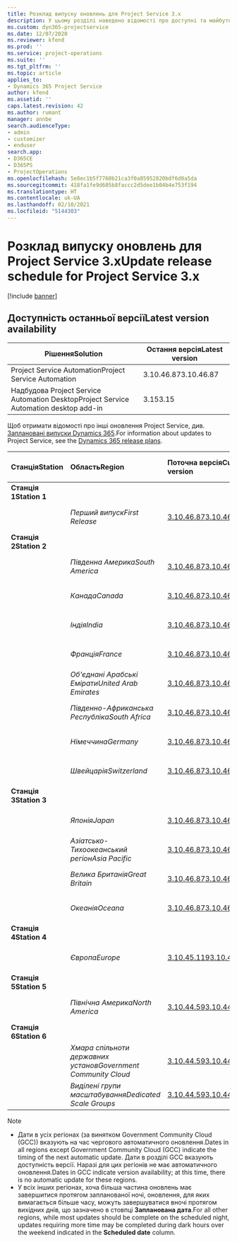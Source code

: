 ```yaml
---
title: Розклад випуску оновлень для Project Service 3.x
description: У цьому розділі наведено відомості про доступні та майбутні випуски Dynamics 365 Project Service Automation.
ms.custom: dyn365-projectservice
ms.date: 12/07/2020
ms.reviewer: kfend
ms.prod: ''
ms.service: project-operations
ms.suite: ''
ms.tgt_pltfrm: ''
ms.topic: article
applies_to:
- Dynamics 365 Project Service
author: kfend
ms.assetid: ''
caps.latest.revision: 42
ms.author: rumant
manager: annbe
search.audienceType:
- admin
- customizer
- enduser
search.app:
- D365CE
- D365PS
- ProjectOperations
ms.openlocfilehash: 5e8ec1b5f7760b21ca3f0a85952820bdf6d0a5da
ms.sourcegitcommit: 418fa1fe9d605b8faccc2d5dee1b04b4e753f194
ms.translationtype: HT
ms.contentlocale: uk-UA
ms.lasthandoff: 02/10/2021
ms.locfileid: "5144303"
---
```

# <a name="update-release-schedule-for-project-service-3x"></a><span data-ttu-id="d6a58-103">Розклад випуску оновлень для Project Service 3.x</span><span class="sxs-lookup"><span data-stu-id="d6a58-103">Update release schedule for Project Service 3.x</span></span>

[!include [banner](../includes/psa-now-project-operations.md)]

## <a name="latest-version-availability"></a><span data-ttu-id="d6a58-104">Доступність останньої версії</span><span class="sxs-lookup"><span data-stu-id="d6a58-104">Latest version availability</span></span>

| <span data-ttu-id="d6a58-105">Рішення</span><span class="sxs-lookup"><span data-stu-id="d6a58-105">Solution</span></span>  | <span data-ttu-id="d6a58-106">Остання версія</span><span class="sxs-lookup"><span data-stu-id="d6a58-106">Latest version</span></span> |
|-------|----|
| <span data-ttu-id="d6a58-107">Project Service Automation</span><span class="sxs-lookup"><span data-stu-id="d6a58-107">Project Service Automation</span></span>    | <span data-ttu-id="d6a58-108">3.10.46.87</span><span class="sxs-lookup"><span data-stu-id="d6a58-108">3.10.46.87</span></span> |
| <span data-ttu-id="d6a58-109">Надбудова Project Service Automation Desktop</span><span class="sxs-lookup"><span data-stu-id="d6a58-109">Project Service Automation desktop add-in</span></span>                | <span data-ttu-id="d6a58-110">3.15</span><span class="sxs-lookup"><span data-stu-id="d6a58-110">3.15</span></span>          |

<span data-ttu-id="d6a58-111">Щоб отримати відомості про інші оновлення Project Service, див. [Заплановані випуски Dynamics 365](https://docs.microsoft.com/dynamics365/release-plans/).</span><span class="sxs-lookup"><span data-stu-id="d6a58-111">For information about updates to Project Service, see the [Dynamics 365 release plans](https://docs.microsoft.com/dynamics365/release-plans/).</span></span> 

| <span data-ttu-id="d6a58-112">Станція</span><span class="sxs-lookup"><span data-stu-id="d6a58-112">Station</span></span>  | <span data-ttu-id="d6a58-113">Область</span><span class="sxs-lookup"><span data-stu-id="d6a58-113">Region</span></span> | <span data-ttu-id="d6a58-114">Поточна версія</span><span class="sxs-lookup"><span data-stu-id="d6a58-114">Current version</span></span> | <span data-ttu-id="d6a58-115">Наступна версія</span><span class="sxs-lookup"><span data-stu-id="d6a58-115">Next version</span></span> |  <span data-ttu-id="d6a58-116">Запланована дата</span><span class="sxs-lookup"><span data-stu-id="d6a58-116">Scheduled date</span></span>
| :---   | :---   | :---   | :---   |:---   |         
|<span data-ttu-id="d6a58-117"><strong>Станція 1</strong></span><span class="sxs-lookup"><span data-stu-id="d6a58-117"><strong>Station 1</strong></span></span> | |  |  | |
| | <span data-ttu-id="d6a58-118"><i>Перший випуск</i></span><span class="sxs-lookup"><span data-stu-id="d6a58-118"><i>First Release</i></span></span> | [<span data-ttu-id="d6a58-119">3.10.46.87</span><span class="sxs-lookup"><span data-stu-id="d6a58-119">3.10.46.87</span></span>](whats-new-ur-28-5.md) | <span data-ttu-id="d6a58-120">Має бути визначено</span><span class="sxs-lookup"><span data-stu-id="d6a58-120">TBD</span></span> | <span data-ttu-id="d6a58-121">Лютий 19, 2021</span><span class="sxs-lookup"><span data-stu-id="d6a58-121">February 19, 2021</span></span>
|<span data-ttu-id="d6a58-122"><strong>Станція 2</strong></span><span class="sxs-lookup"><span data-stu-id="d6a58-122"><strong>Station 2</strong></span></span> | |  |  | |
| | <span data-ttu-id="d6a58-123"><i>Південна Америка</i></span><span class="sxs-lookup"><span data-stu-id="d6a58-123"><i>South America</i></span></span> | [<span data-ttu-id="d6a58-124">3.10.46.87</span><span class="sxs-lookup"><span data-stu-id="d6a58-124">3.10.46.87</span></span>](whats-new-ur-28-5.md) | <span data-ttu-id="d6a58-125">Має бути визначено</span><span class="sxs-lookup"><span data-stu-id="d6a58-125">TBD</span></span> | <span data-ttu-id="d6a58-126">Лютий 26, 2021</span><span class="sxs-lookup"><span data-stu-id="d6a58-126">February 26, 2021</span></span>
| | <span data-ttu-id="d6a58-127"><i>Канада</i></span><span class="sxs-lookup"><span data-stu-id="d6a58-127"><i>Canada</i></span></span> | [<span data-ttu-id="d6a58-128">3.10.46.87</span><span class="sxs-lookup"><span data-stu-id="d6a58-128">3.10.46.87</span></span>](whats-new-ur-28-5.md) | <span data-ttu-id="d6a58-129">Має бути визначено</span><span class="sxs-lookup"><span data-stu-id="d6a58-129">TBD</span></span> | <span data-ttu-id="d6a58-130">Лютий 26, 2021</span><span class="sxs-lookup"><span data-stu-id="d6a58-130">February 26, 2021</span></span>
| | <span data-ttu-id="d6a58-131"><i>Індія</i></span><span class="sxs-lookup"><span data-stu-id="d6a58-131"><i>India</i></span></span> | [<span data-ttu-id="d6a58-132">3.10.46.87</span><span class="sxs-lookup"><span data-stu-id="d6a58-132">3.10.46.87</span></span>](whats-new-ur-28-5.md) | <span data-ttu-id="d6a58-133">Має бути визначено</span><span class="sxs-lookup"><span data-stu-id="d6a58-133">TBD</span></span> | <span data-ttu-id="d6a58-134">Лютий 26, 2021</span><span class="sxs-lookup"><span data-stu-id="d6a58-134">February 26, 2021</span></span>
| | <span data-ttu-id="d6a58-135"><i>Франція</i></span><span class="sxs-lookup"><span data-stu-id="d6a58-135"><i>France</i></span></span> | [<span data-ttu-id="d6a58-136">3.10.46.87</span><span class="sxs-lookup"><span data-stu-id="d6a58-136">3.10.46.87</span></span>](whats-new-ur-28-5.md) | <span data-ttu-id="d6a58-137">Має бути визначено</span><span class="sxs-lookup"><span data-stu-id="d6a58-137">TBD</span></span> | <span data-ttu-id="d6a58-138">Лютий 26, 2021</span><span class="sxs-lookup"><span data-stu-id="d6a58-138">February 26, 2021</span></span>
| | <span data-ttu-id="d6a58-139"><i>Об'єднані Арабські Емірати</i></span><span class="sxs-lookup"><span data-stu-id="d6a58-139"><i>United Arab Emirates</i></span></span> | [<span data-ttu-id="d6a58-140">3.10.46.87</span><span class="sxs-lookup"><span data-stu-id="d6a58-140">3.10.46.87</span></span>](whats-new-ur-28-5.md) | <span data-ttu-id="d6a58-141">Має бути визначено</span><span class="sxs-lookup"><span data-stu-id="d6a58-141">TBD</span></span> | <span data-ttu-id="d6a58-142">Лютий 26, 2021</span><span class="sxs-lookup"><span data-stu-id="d6a58-142">February 26, 2021</span></span>
| | <span data-ttu-id="d6a58-143"><i>Південно-Африканська Республіка</i></span><span class="sxs-lookup"><span data-stu-id="d6a58-143"><i>South Africa</i></span></span> | [<span data-ttu-id="d6a58-144">3.10.46.87</span><span class="sxs-lookup"><span data-stu-id="d6a58-144">3.10.46.87</span></span>](whats-new-ur-28-5.md) | <span data-ttu-id="d6a58-145">Має бути визначено</span><span class="sxs-lookup"><span data-stu-id="d6a58-145">TBD</span></span> | <span data-ttu-id="d6a58-146">Лютий 26, 2021</span><span class="sxs-lookup"><span data-stu-id="d6a58-146">February 26, 2021</span></span>
| | <span data-ttu-id="d6a58-147"><i>Німеччина</i></span><span class="sxs-lookup"><span data-stu-id="d6a58-147"><i>Germany</i></span></span> | [<span data-ttu-id="d6a58-148">3.10.46.87</span><span class="sxs-lookup"><span data-stu-id="d6a58-148">3.10.46.87</span></span>](whats-new-ur-28-5.md) | <span data-ttu-id="d6a58-149">Має бути визначено</span><span class="sxs-lookup"><span data-stu-id="d6a58-149">TBD</span></span> | <span data-ttu-id="d6a58-150">Лютий 26, 2021</span><span class="sxs-lookup"><span data-stu-id="d6a58-150">February 26, 2021</span></span>
| | <span data-ttu-id="d6a58-151"><i>Швейцарія</i></span><span class="sxs-lookup"><span data-stu-id="d6a58-151"><i>Switzerland</i></span></span> | [<span data-ttu-id="d6a58-152">3.10.46.87</span><span class="sxs-lookup"><span data-stu-id="d6a58-152">3.10.46.87</span></span>](whats-new-ur-28-5.md) | <span data-ttu-id="d6a58-153">Має бути визначено</span><span class="sxs-lookup"><span data-stu-id="d6a58-153">TBD</span></span> | <span data-ttu-id="d6a58-154">Лютий 26, 2021</span><span class="sxs-lookup"><span data-stu-id="d6a58-154">February 26, 2021</span></span>
|<span data-ttu-id="d6a58-155"><strong>Станція 3</strong></span><span class="sxs-lookup"><span data-stu-id="d6a58-155"><strong>Station 3</strong></span></span> | |  |  | |
| | <span data-ttu-id="d6a58-156"><i>Японія</i></span><span class="sxs-lookup"><span data-stu-id="d6a58-156"><i>Japan</i></span></span> | [<span data-ttu-id="d6a58-157">3.10.46.87</span><span class="sxs-lookup"><span data-stu-id="d6a58-157">3.10.46.87</span></span>](whats-new-ur-28-5.md) | <span data-ttu-id="d6a58-158">Має бути визначено</span><span class="sxs-lookup"><span data-stu-id="d6a58-158">TBD</span></span> | <span data-ttu-id="d6a58-159">05 березня 2021</span><span class="sxs-lookup"><span data-stu-id="d6a58-159">March 05, 2021</span></span>
| | <span data-ttu-id="d6a58-160"><i>Азіатсько-Тихоокеанський регіон</i></span><span class="sxs-lookup"><span data-stu-id="d6a58-160"><i>Asia Pacific</i></span></span> | [<span data-ttu-id="d6a58-161">3.10.46.87</span><span class="sxs-lookup"><span data-stu-id="d6a58-161">3.10.46.87</span></span>](whats-new-ur-28-5.md) | <span data-ttu-id="d6a58-162">Має бути визначено</span><span class="sxs-lookup"><span data-stu-id="d6a58-162">TBD</span></span> | <span data-ttu-id="d6a58-163">05 березня 2021</span><span class="sxs-lookup"><span data-stu-id="d6a58-163">March 05, 2021</span></span>
| | <span data-ttu-id="d6a58-164"><i>Велика Британія</i></span><span class="sxs-lookup"><span data-stu-id="d6a58-164"><i>Great Britain</i></span></span> | [<span data-ttu-id="d6a58-165">3.10.46.87</span><span class="sxs-lookup"><span data-stu-id="d6a58-165">3.10.46.87</span></span>](whats-new-ur-28-5.md) | <span data-ttu-id="d6a58-166">Має бути визначено</span><span class="sxs-lookup"><span data-stu-id="d6a58-166">TBD</span></span> | <span data-ttu-id="d6a58-167">05 березня 2021</span><span class="sxs-lookup"><span data-stu-id="d6a58-167">March 05, 2021</span></span>
| | <span data-ttu-id="d6a58-168"><i>Океанія</i></span><span class="sxs-lookup"><span data-stu-id="d6a58-168"><i>Oceana</i></span></span> | [<span data-ttu-id="d6a58-169">3.10.46.87</span><span class="sxs-lookup"><span data-stu-id="d6a58-169">3.10.46.87</span></span>](whats-new-ur-28-5.md) | <span data-ttu-id="d6a58-170">Має бути визначено</span><span class="sxs-lookup"><span data-stu-id="d6a58-170">TBD</span></span> | <span data-ttu-id="d6a58-171">05 березня 2021</span><span class="sxs-lookup"><span data-stu-id="d6a58-171">March 05, 2021</span></span>
|<span data-ttu-id="d6a58-172"><strong>Станція 4</strong></span><span class="sxs-lookup"><span data-stu-id="d6a58-172"><strong>Station 4</strong></span></span> | |  |  | |
| | <span data-ttu-id="d6a58-173"><i>Європа</i></span><span class="sxs-lookup"><span data-stu-id="d6a58-173"><i>Europe</i></span></span> | [<span data-ttu-id="d6a58-174">3.10.45.119</span><span class="sxs-lookup"><span data-stu-id="d6a58-174">3.10.45.119</span></span>](whats-new-ur-27-5.md) | [<span data-ttu-id="d6a58-175">3.10.46.87</span><span class="sxs-lookup"><span data-stu-id="d6a58-175">3.10.46.87</span></span>](whats-new-ur-28-5.md) | <span data-ttu-id="d6a58-176">Лютий 19, 2021</span><span class="sxs-lookup"><span data-stu-id="d6a58-176">February 19, 2021</span></span>
|<span data-ttu-id="d6a58-177"><strong>Станція 5</strong></span><span class="sxs-lookup"><span data-stu-id="d6a58-177"><strong>Station 5</strong></span></span> | |  |  | |
| | <span data-ttu-id="d6a58-178"><i>Північна Америка</i></span><span class="sxs-lookup"><span data-stu-id="d6a58-178"><i>North America</i></span></span> | [<span data-ttu-id="d6a58-179">3.10.44.59</span><span class="sxs-lookup"><span data-stu-id="d6a58-179">3.10.44.59</span></span>](whats-new-ur-26.md) | [<span data-ttu-id="d6a58-180">3.10.45.119</span><span class="sxs-lookup"><span data-stu-id="d6a58-180">3.10.45.119</span></span>](whats-new-ur-27-5.md) | <span data-ttu-id="d6a58-181">Лютий 12, 2021</span><span class="sxs-lookup"><span data-stu-id="d6a58-181">February 12, 2021</span></span>
|<span data-ttu-id="d6a58-182"><strong>Станція 6</strong></span><span class="sxs-lookup"><span data-stu-id="d6a58-182"><strong>Station 6</strong></span></span> | |  |  | |
| | <span data-ttu-id="d6a58-183"><i>Хмара спільноти державних установ</i></span><span class="sxs-lookup"><span data-stu-id="d6a58-183"><i>Government Community Cloud</i></span></span> | [<span data-ttu-id="d6a58-184">3.10.44.59</span><span class="sxs-lookup"><span data-stu-id="d6a58-184">3.10.44.59</span></span>](whats-new-ur-26.md) | [<span data-ttu-id="d6a58-185">3.10.45.119</span><span class="sxs-lookup"><span data-stu-id="d6a58-185">3.10.45.119</span></span>](whats-new-ur-27-5.md) | <span data-ttu-id="d6a58-186">Лютий 12, 2021</span><span class="sxs-lookup"><span data-stu-id="d6a58-186">February 12, 2021</span></span>
| | <span data-ttu-id="d6a58-187"><i>Виділені групи масштабування</i></span><span class="sxs-lookup"><span data-stu-id="d6a58-187"><i>Dedicated Scale Groups</i></span></span> | [<span data-ttu-id="d6a58-188">3.10.44.59</span><span class="sxs-lookup"><span data-stu-id="d6a58-188">3.10.44.59</span></span>](whats-new-ur-26.md) | [<span data-ttu-id="d6a58-189">3.10.45.119</span><span class="sxs-lookup"><span data-stu-id="d6a58-189">3.10.45.119</span></span>](whats-new-ur-27-5.md) | <span data-ttu-id="d6a58-190">Лютий 19, 2021</span><span class="sxs-lookup"><span data-stu-id="d6a58-190">February 19, 2021</span></span>

>[!Note]
> - <span data-ttu-id="d6a58-191">Дати в усіх регіонах (за винятком Government Community Cloud (GCC)) вказують на час чергового автоматичного оновлення.</span><span class="sxs-lookup"><span data-stu-id="d6a58-191">Dates in all regions except Government Community Cloud (GCC) indicate the timing of the next automatic update.</span></span> <span data-ttu-id="d6a58-192">Дати в розділі GCC вказують доступність версії. Наразі для цих регіонів не має автоматичного оновлення.</span><span class="sxs-lookup"><span data-stu-id="d6a58-192">Dates in GCC indicate version availability; at this time, there is no automatic update for these regions.</span></span>
> - <span data-ttu-id="d6a58-193">У всіх інших регіонах, хоча більша частина оновлень має завершитися протягом запланованої ночі, оновлення, для яких вимагається більше часу, можуть завершуватися вночі протягом вихідних днів, що зазначено в стовпці **Запланована дата**.</span><span class="sxs-lookup"><span data-stu-id="d6a58-193">For all other regions, while most updates should be complete on the scheduled night, updates requiring more time may be completed during dark hours over the weekend indicated in the **Scheduled date** column.</span></span>
